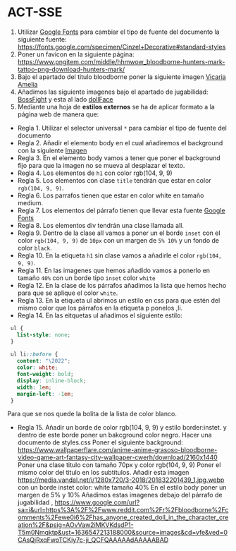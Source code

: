 # ACT-SSE
1. Utilizar [Google Fonts](https://fonts.google.com/) para cambiar el tipo de fuente del documento la siguiente fuente: https://fonts.google.com/specimen/Cinzel+Decorative#standard-styles
2. Poner un favicon en la siguiente página: https://www.pngitem.com/middle/hhmwow_bloodborne-hunters-mark-tattoo-png-download-hunters-mark/
3. Bajo el apartado del titulo bloodborne poner la siguiente imagen [Vicaria Amelia](https://media.vandal.net/i/1280x720/3-2018/201832201439_1.jpg.webp)
4. Añadimos las siguiente imagenes bajo el apartado de jugabilidad: [BossFight](https://www.google.com/url?sa=i&url=https%3A%2F%2Fwww.businessinsider.com%2Fbloodborne-review-photos-bosses-weapons-2016-8&psig=AOvVaw0W98WXzDy6qFVU5a6HdQSX&ust=1636547028048000&source=images&cd=vfe&ved=0CAsQjRxqFwoTCOCGwfaii_QCFQAAAAAdAAAAABAD) y esta al lado [dollFace](https://external-preview.redd.it/PBeCrULhl3u5rqqPo5T9F7Q_iAh9gd6zwcw5BvmHenE.jpg?width=640&crop=smart&auto=webp&s=bba9c7b801bd83829ee09235dedaa61b59e6f22f)
5. Mediante una hoja de **estilos externos** se ha de aplicar formato a la página web de manera que:
 * Regla 1. Utilizar el selector universal `*` para cambiar el tipo de fuente del documento
 * Regla 2. Añadir el elemento body en el cual añadiremos el background con la siguiente [Imagen](https://www.wallpaperflare.com/anime-anime-grasoso-bloodborne-video-game-art-fantasy-city-wallpaper-cwerh/download/2160x1440)
 * Regla 3. En el elemento body vamos a tener que poner el background fijo para que la imagen no se mueva al desplazar el texto.
 * Regla 4. Los elementos de `h1` con color rgb(104, 9, 9)
 * Regla 5. Los elementos con clase `title` tendrán que estar en color `rgb(104, 9, 9)`.
 * Regla 6. Los parrafos tienen que estar en color white en tamaño medium.
 * Regla 7. Los elementos del párrafo tienen que llevar esta fuente [Google Fonts](https://fonts.google.com/specimen/MedievalSharp?query=medieval)
 * Regla 8. Los elementos div tendrán una clase llamada all.
 * Regla 9. Dentro de la clase all vamos a poner un el borde `inset` con el color `rgb(104, 9, 9)` de `10px` con un margen de `5% 10%` y un fondo de color `black`.
 * Regla 10. En la etiqueta `h1` sin clase vamos a añadirle el color `rgb(104, 9, 9)`.
 * Regla 11. En las imagenes que hemos añadido vamos a ponerlo en tamaño `40%` con un borde tipo `inset` color `white`
 * Regla 12. En la clase de los párrafos añadimos la lista que hemos hecho para que se aplique el color `white`.
 * Regla 13. En la etiqueta ul abrimos un estilo en css para que estén del mismo color que los párrafos en la etiqueta p ponelos ,li.
 * Regla 14. En las eitquetas ul añadimos el siguiente estilo:
 ```css
  ul {
    list-style: none;
  }
  
  ul li::before {
    content: "\2022";  
    color: white; 
    font-weight: bold; 
    display: inline-block; 
    width: 1em; 
    margin-left: -1em; 
  }
  ```
  Para que se nos quede la bolita de la lista de color blanco.
 * Regla 15. 
Añadir un borde de color rgb(104, 9, 9) y estilo border:instet. y dentro de este borde poner un bakcground color negro.
Hacer una documento de styles.css
Poner el siguiente background: https://www.wallpaperflare.com/anime-anime-grasoso-bloodborne-video-game-art-fantasy-city-wallpaper-cwerh/download/2160x1440
Poner una clase titulo con tamaño 70px y color rgb(104, 9, 9)
Poner el mismo color del titulo en los subtitulos.
Añadir esta imagen https://media.vandal.net/i/1280x720/3-2018/201832201439_1.jpg.webp con un borde instet color: white tamaño 40%
En el estilo body poner un margen de 5% y 10%
Añadimos estas imagenes debajo del párrafo de jugabilidad , https://www.google.com/url?sa=i&url=https%3A%2F%2Fwww.reddit.com%2Fr%2Fbloodborne%2Fcomments%2Fewe0i6%2Fhas_anyone_created_doll_in_the_character_creation%2F&psig=AOvVaw2iMKVKdsdP1-T5m0Nmqktp&ust=1636547213188000&source=images&cd=vfe&ved=0CAsQjRxqFwoTCKiy7c-ji_QCFQAAAAAdAAAAABAD




